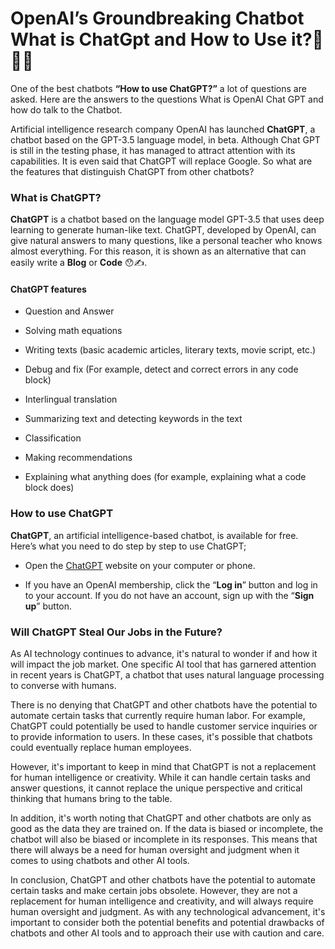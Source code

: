 # OpenAI’s Groundbreaking Chatbot What is ChatGpt and How to Use it?🤖🧠😯

One of the best chatbots **“How to use ChatGPT?”** a lot of questions are asked. Here are the answers to the questions What is OpenAI Chat GPT and how do talk to the Chatbot.

Artificial intelligence research company OpenAI has launched **ChatGPT**, a chatbot based on the GPT-3.5 language model, in beta. Although Chat GPT is still in the testing phase, it has managed to attract attention with its capabilities. It is even said that ChatGPT will replace Google. So what are the features that distinguish ChatGPT from other chatbots?

### What is ChatGPT?

**ChatGPT** is a chatbot based on the language model GPT-3.5 that uses deep learning to generate human-like text. ChatGPT, developed by OpenAI, can give natural answers to many questions, like a personal teacher who knows almost everything. For this reason, it is shown as an alternative that can easily write a **Blog** or **Code** 😯✍.

#### **ChatGPT features**

*   Question and Answer
    
*   Solving math equations
    
*   Writing texts (basic academic articles, literary texts, movie script, etc.)
    
*   Debug and fix (For example, detect and correct errors in any code block)
    
*   Interlingual translation
    
*   Summarizing text and detecting keywords in the text
    
*   Classification
    
*   Making recommendations
    
*   Explaining what anything does (for example, explaining what a code block does)
    

### **How to use ChatGPT**

**ChatGPT**, an artificial intelligence-based chatbot, is available for free. Here’s what you need to do step by step to use ChatGPT;

*   Open the [ChatGPT](https://chat.openai.com) website on your computer or phone.
    
*   If you have an OpenAI membership, click the “**Log in**” button and log in to your account. If you do not have an account, sign up with the “**Sign up**” button.
    

### **Will ChatGPT Steal Our Jobs in the Future?**

As AI technology continues to advance, it's natural to wonder if and how it will impact the job market. One specific AI tool that has garnered attention in recent years is ChatGPT, a chatbot that uses natural language processing to converse with humans.

There is no denying that ChatGPT and other chatbots have the potential to automate certain tasks that currently require human labor. For example, ChatGPT could potentially be used to handle customer service inquiries or to provide information to users. In these cases, it's possible that chatbots could eventually replace human employees.

However, it's important to keep in mind that ChatGPT is not a replacement for human intelligence or creativity. While it can handle certain tasks and answer questions, it cannot replace the unique perspective and critical thinking that humans bring to the table.

In addition, it's worth noting that ChatGPT and other chatbots are only as good as the data they are trained on. If the data is biased or incomplete, the chatbot will also be biased or incomplete in its responses. This means that there will always be a need for human oversight and judgment when it comes to using chatbots and other AI tools.

In conclusion, ChatGPT and other chatbots have the potential to automate certain tasks and make certain jobs obsolete. However, they are not a replacement for human intelligence and creativity, and will always require human oversight and judgment. As with any technological advancement, it's important to consider both the potential benefits and potential drawbacks of chatbots and other AI tools and to approach their use with caution and care.